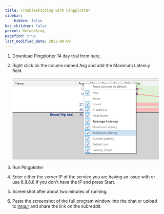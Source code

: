 ```yaml
---
title: Troubleshooting with Pingplotter
sidebar:
    hidden: false
has_children: false
parent: Networking
pagefind: true
last_modified_date: 2022-08-09
---
```



1. Download Pingplotter 14 day trial from [here](https://www.pingplotter.com/download).
2. Right click on the column named Avg and add the Maximum Latency field.

    ![Pingplotter column](../../../assets/factoids/pingplotter.webp)

3. Run Pingplotter
4. Enter either the server IP of the service you are having an issue with or use 8.8.8.8 if you don't have the IP and press Start.
5. Screenshot after about two minutes of running.
6. Paste the screenshot of the full program window into the chat or upload to [Imgur](https://imgur.com) and share the link on the subreddit.
